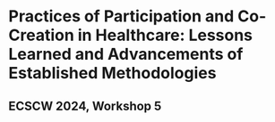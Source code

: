 # Practices of Participation and Co-Creation in Healthcare: Lessons Learned and Advancements of Established Methodologies

## ECSCW 2024, Workshop 5
